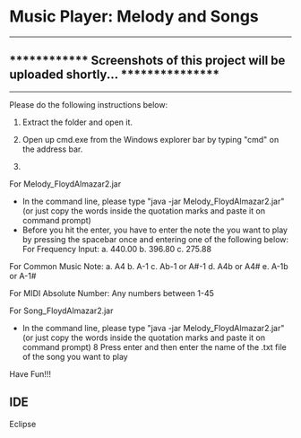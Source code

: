 # Music Player: Melody and Songs

**************************************************************************************
## ************ Screenshots of this project will be uploaded shortly... ***************
**************************************************************************************
Please do the following instructions below:

1. Extract the folder and open it.
2. Open up cmd.exe from the Windows explorer bar by typing "cmd" on the address bar. 

3.
For Melody_FloydAlmazar2.jar
* In the command line, please type "java -jar Melody_FloydAlmazar2.jar" (or just copy the words inside the quotation marks and paste it on command prompt)
* Before you hit the enter, you have to enter the note the you want to play by pressing the spacebar once and entering one of the following below:
For Frequency Input:
a. 440.00
b. 396.80
c. 275.88

For Common Music Note:
a. A4
b. A-1
c. Ab-1 or A#-1
d. A4b or A4#
e. A-1b or A-1#

For MIDI Absolute Number:
Any numbers between 1-45

For Song_FloydAlmazar2.jar
* In the command line, please type "java -jar Melody_FloydAlmazar2.jar" (or just copy the words inside the quotation marks and paste it on command prompt)
8 Press enter and then enter the name of the .txt file of the song you want to play

Have Fun!!!

## IDE
Eclipse
